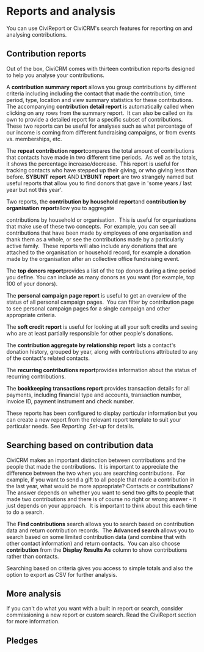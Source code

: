 Reports and analysis
====================

You can use CiviReport or CiviCRM's search features for reporting on and
analysing contributions. 

Contribution reports
--------------------

Out of the box, CiviCRM comes with thirteen contribution reports
designed to help you analyse your contributions.

A **contribution summary report** allows you group contributions by
different criteria including including the contact that made the
contribution, time period, type, location and view summary statistics
for these contributions.  The accompanying **contribution detail
report** is automatically called when clicking on any rows from the
summary report.  It can also be called on its own to provide a detailed
report for a specific subset of contributions.  These two reports can be
useful for analyses such as what percentage of our income is coming from
different fundraising campaigns, or from events vs. memberships, etc. 

The **repeat contribution report**compares the total amount of
contributions that contacts have made in two different time periods.  As
well as the totals, it shows the percentage increase/decrease.  This
report is useful for tracking contacts who have stepped up their giving,
or who giving less than before. **SYBUNT** **report** AND **LYBUNT**
**report** are two strangely named but useful reports that allow you to
find donors that gave in 'some years / last year but not this year'. 

Two reports, the **contribution by household report**and **contribution
by organisation** **report**allow you to aggregate

contributions by household or organisation.  This is useful for
organisations that make use of these two concepts.  For example, you can
see all contributions that have been made by employees of one
organisation and thank them as a whole, or see the contributions made by
a particularly active family.  These reports will also include any
donations that are attached to the organisation or household record, for
example a donation made by the organisation after an collective office
fundraising event.

The **top donors report**provides a list of the top donors during a time
period you define. You can include as many donors as you want (for
example, top 100 of your donors).

The **personal campaign page report** is useful to get an overview of
the status of all personal campaign pages.  You can filter by
contribution page to see personal campaign pages for a single campaign
and other appropriate criteria.

The **soft credit report** is useful for looking at all your soft
credits and seeing who are at least partially responsible for other
people's donations.

The **contribution aggregate by relationship report** lists a contact's
donation history, grouped by year, along with contributions attributed
to any of the contact's related contacts.

The **recurring contributions report**provides information about the
status of recurring contributions.

The **bookkeeping transactions report** provides transaction details for
all payments, including financial type and accounts, transaction number,
invoice ID, payment instrument and check number.

These reports has been configured to display particular information but
you can create a new report from the relevant report template to suit
your particular needs. See *Reporting  Set-up* for details. 

Searching based on contribution data
------------------------------------

CiviCRM makes an important distinction between contributions and the
people that made the contributions.  It is important to appreciate the
difference between the two when you are searching contributions.  For
example, if you want to send a gift to all people that made a
contribution in the last year, what would be more appropriate? Contacts
or contributions?  The answer depends on whether you want to send two
gifts to people that made two contributions and there is of course no
right or wrong answer - it just depends on your approach.  It is
important to think about this each time to do a search.

The **Find contributions** search allows you to search based on
contribution data and return contribution records.  The **Advanced
search** allows you to search based on some limited contribution data
(and combine that with other contact information) and return contacts. 
You can also choose **contribution** from the **Display Results As**
column to show contributions rather than contacts.

Searching based on criteria gives you access to simple totals and also
the option to export as CSV for further analysis. 

More analysis
-------------

If you can't do what you want with a built in report or search, consider
commissioning a new report or custom search. Read the CiviReport section
for more information.

Pledges
-------
